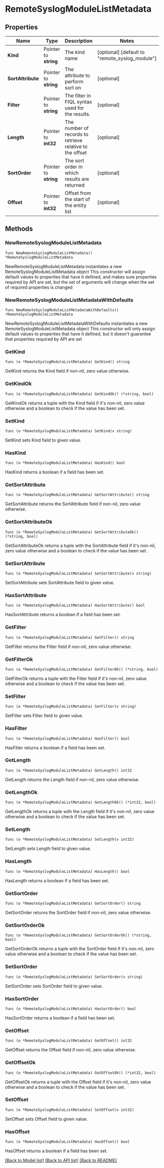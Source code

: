 # RemoteSyslogModuleListMetadata

## Properties

Name | Type | Description | Notes
------------ | ------------- | ------------- | -------------
**Kind** | Pointer to **string** | The kind name | [optional] [default to "remote_syslog_module"]
**SortAttribute** | Pointer to **string** | The attribute to perform sort on | [optional] 
**Filter** | Pointer to **string** | The filter in FIQL syntax used for the results. | [optional] 
**Length** | Pointer to **int32** | The number of records to retrieve relative to the offset | [optional] 
**SortOrder** | Pointer to **string** | The sort order in which results are returned | [optional] 
**Offset** | Pointer to **int32** | Offset from the start of the entity list | [optional] 

## Methods

### NewRemoteSyslogModuleListMetadata

`func NewRemoteSyslogModuleListMetadata() *RemoteSyslogModuleListMetadata`

NewRemoteSyslogModuleListMetadata instantiates a new RemoteSyslogModuleListMetadata object
This constructor will assign default values to properties that have it defined,
and makes sure properties required by API are set, but the set of arguments
will change when the set of required properties is changed

### NewRemoteSyslogModuleListMetadataWithDefaults

`func NewRemoteSyslogModuleListMetadataWithDefaults() *RemoteSyslogModuleListMetadata`

NewRemoteSyslogModuleListMetadataWithDefaults instantiates a new RemoteSyslogModuleListMetadata object
This constructor will only assign default values to properties that have it defined,
but it doesn't guarantee that properties required by API are set

### GetKind

`func (o *RemoteSyslogModuleListMetadata) GetKind() string`

GetKind returns the Kind field if non-nil, zero value otherwise.

### GetKindOk

`func (o *RemoteSyslogModuleListMetadata) GetKindOk() (*string, bool)`

GetKindOk returns a tuple with the Kind field if it's non-nil, zero value otherwise
and a boolean to check if the value has been set.

### SetKind

`func (o *RemoteSyslogModuleListMetadata) SetKind(v string)`

SetKind sets Kind field to given value.

### HasKind

`func (o *RemoteSyslogModuleListMetadata) HasKind() bool`

HasKind returns a boolean if a field has been set.

### GetSortAttribute

`func (o *RemoteSyslogModuleListMetadata) GetSortAttribute() string`

GetSortAttribute returns the SortAttribute field if non-nil, zero value otherwise.

### GetSortAttributeOk

`func (o *RemoteSyslogModuleListMetadata) GetSortAttributeOk() (*string, bool)`

GetSortAttributeOk returns a tuple with the SortAttribute field if it's non-nil, zero value otherwise
and a boolean to check if the value has been set.

### SetSortAttribute

`func (o *RemoteSyslogModuleListMetadata) SetSortAttribute(v string)`

SetSortAttribute sets SortAttribute field to given value.

### HasSortAttribute

`func (o *RemoteSyslogModuleListMetadata) HasSortAttribute() bool`

HasSortAttribute returns a boolean if a field has been set.

### GetFilter

`func (o *RemoteSyslogModuleListMetadata) GetFilter() string`

GetFilter returns the Filter field if non-nil, zero value otherwise.

### GetFilterOk

`func (o *RemoteSyslogModuleListMetadata) GetFilterOk() (*string, bool)`

GetFilterOk returns a tuple with the Filter field if it's non-nil, zero value otherwise
and a boolean to check if the value has been set.

### SetFilter

`func (o *RemoteSyslogModuleListMetadata) SetFilter(v string)`

SetFilter sets Filter field to given value.

### HasFilter

`func (o *RemoteSyslogModuleListMetadata) HasFilter() bool`

HasFilter returns a boolean if a field has been set.

### GetLength

`func (o *RemoteSyslogModuleListMetadata) GetLength() int32`

GetLength returns the Length field if non-nil, zero value otherwise.

### GetLengthOk

`func (o *RemoteSyslogModuleListMetadata) GetLengthOk() (*int32, bool)`

GetLengthOk returns a tuple with the Length field if it's non-nil, zero value otherwise
and a boolean to check if the value has been set.

### SetLength

`func (o *RemoteSyslogModuleListMetadata) SetLength(v int32)`

SetLength sets Length field to given value.

### HasLength

`func (o *RemoteSyslogModuleListMetadata) HasLength() bool`

HasLength returns a boolean if a field has been set.

### GetSortOrder

`func (o *RemoteSyslogModuleListMetadata) GetSortOrder() string`

GetSortOrder returns the SortOrder field if non-nil, zero value otherwise.

### GetSortOrderOk

`func (o *RemoteSyslogModuleListMetadata) GetSortOrderOk() (*string, bool)`

GetSortOrderOk returns a tuple with the SortOrder field if it's non-nil, zero value otherwise
and a boolean to check if the value has been set.

### SetSortOrder

`func (o *RemoteSyslogModuleListMetadata) SetSortOrder(v string)`

SetSortOrder sets SortOrder field to given value.

### HasSortOrder

`func (o *RemoteSyslogModuleListMetadata) HasSortOrder() bool`

HasSortOrder returns a boolean if a field has been set.

### GetOffset

`func (o *RemoteSyslogModuleListMetadata) GetOffset() int32`

GetOffset returns the Offset field if non-nil, zero value otherwise.

### GetOffsetOk

`func (o *RemoteSyslogModuleListMetadata) GetOffsetOk() (*int32, bool)`

GetOffsetOk returns a tuple with the Offset field if it's non-nil, zero value otherwise
and a boolean to check if the value has been set.

### SetOffset

`func (o *RemoteSyslogModuleListMetadata) SetOffset(v int32)`

SetOffset sets Offset field to given value.

### HasOffset

`func (o *RemoteSyslogModuleListMetadata) HasOffset() bool`

HasOffset returns a boolean if a field has been set.


[[Back to Model list]](../README.md#documentation-for-models) [[Back to API list]](../README.md#documentation-for-api-endpoints) [[Back to README]](../README.md)


